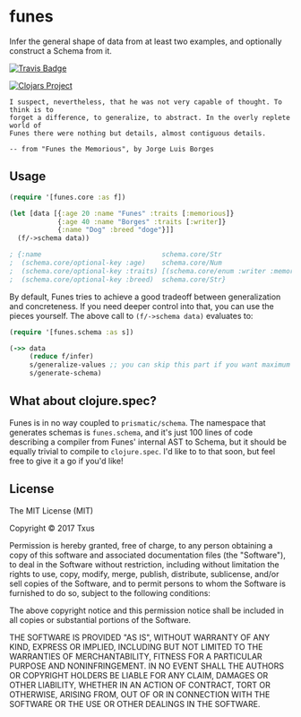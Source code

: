 # funes

Infer the general shape of data from at least two examples, and optionally
construct a Schema from it.

[![Travis Badge](https://img.shields.io/travis/txus/funes/master.svg)](https://travis-ci.org/txus/funes "Travis Badge")

[![Clojars Project](http://clojars.org/funes/latest-version.svg)](http://clojars.org/funes)

```
I suspect, nevertheless, that he was not very capable of thought. To think is to
forget a difference, to generalize, to abstract. In the overly replete world of
Funes there were nothing but details, almost contiguous details.

-- from "Funes the Memorious", by Jorge Luis Borges
```

## Usage

```clojure
(require '[funes.core :as f])

(let [data [{:age 20 :name "Funes" :traits [:memorious]}
            {:age 40 :name "Borges" :traits [:writer]}
            {:name "Dog" :breed "doge"}]]
  (f/->schema data))

; {:name                              schema.core/Str
;  (schema.core/optional-key :age)    schema.core/Num
;  (schema.core/optional-key :traits) [(schema.core/enum :writer :memorious)]
;  (schema.core/optional-key :breed)  schema.core/Str}
```

By default, Funes tries to achieve a good tradeoff between generalization and
concreteness. If you need deeper control into that, you can use the pieces
yourself. The above call to `(f/->schema data)` evaluates to:

```clojure
(require '[funes.schema :as s])

(->> data
     (reduce f/infer)
     s/generalize-values ;; you can skip this part if you want maximum concreteness
     s/generate-schema)
```

## What about clojure.spec?

Funes is in no way coupled to `prismatic/schema`. The namespace that generates
schemas is `funes.schema`, and it's just 100 lines of code describing a
compiler from Funes' internal AST to Schema, but it should be equally trivial
to compile to `clojure.spec`. I'd like to to that soon, but feel free to give it
a go if you'd like!

## License

The MIT License (MIT)

Copyright © 2017 Txus

Permission is hereby granted, free of charge, to any person obtaining a copy of this software and associated documentation files (the "Software"), to deal in the Software without restriction, including without limitation the rights to use, copy, modify, merge, publish, distribute, sublicense, and/or sell copies of the Software, and to permit persons to whom the Software is furnished to do so, subject to the following conditions:

The above copyright notice and this permission notice shall be included in all copies or substantial portions of the Software.

THE SOFTWARE IS PROVIDED "AS IS", WITHOUT WARRANTY OF ANY KIND, EXPRESS OR IMPLIED, INCLUDING BUT NOT LIMITED TO THE WARRANTIES OF MERCHANTABILITY, FITNESS FOR A PARTICULAR PURPOSE AND NONINFRINGEMENT. IN NO EVENT SHALL THE AUTHORS OR COPYRIGHT HOLDERS BE LIABLE FOR ANY CLAIM, DAMAGES OR OTHER LIABILITY, WHETHER IN AN ACTION OF CONTRACT, TORT OR OTHERWISE, ARISING FROM, OUT OF OR IN CONNECTION WITH THE SOFTWARE OR THE USE OR OTHER DEALINGS IN THE SOFTWARE.

